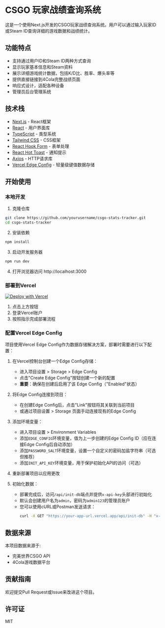 <!--
 * @Author: 择安网络
 * @Code function: 
 * @Date: 2025-05-14 18:08:02
 * @FilePath: /csgo-stats-tracker/README.md
 * @LastEditTime: 2025-05-14 20:41:09
-->
# CSGO 玩家战绩查询系统

这是一个使用Next.js开发的CSGO玩家战绩查询系统。用户可以通过输入玩家ID或Steam ID查询详细的游戏数据和战绩统计。

## 功能特点

- 支持通过用户ID和Steam ID两种方式查询
- 显示玩家基本信息和Steam资料
- 展示详细游戏统计数据，包括K/D比、胜率、爆头率等
- 提供直接链接到4Cola完整战绩页面
- 响应式设计，适配各种设备
- 管理员后台管理系统

## 技术栈

- [Next.js](https://nextjs.org/) - React框架
- [React](https://reactjs.org/) - 用户界面库
- [TypeScript](https://www.typescriptlang.org/) - 类型系统
- [Tailwind CSS](https://tailwindcss.com/) - CSS框架
- [React Hook Form](https://react-hook-form.com/) - 表单处理
- [React Hot Toast](https://react-hot-toast.com/) - 通知提示
- [Axios](https://axios-http.com/) - HTTP请求库
- [Vercel Edge Config](https://vercel.com/docs/storage/edge-config) - 轻量级键值数据存储

## 开始使用

### 本地开发

1. 克隆仓库
```bash
git clone https://github.com/yourusername/csgo-stats-tracker.git
cd csgo-stats-tracker
```

2. 安装依赖
```bash
npm install
```

3. 启动开发服务器
```bash
npm run dev
```

4. 打开浏览器访问 http://localhost:3000

### 部署到Vercel

[![Deploy with Vercel](https://vercel.com/button)](https://vercel.com/new/git/external?repository-url=https%3A%2F%2Fgithub.com%2Fyourusername%2Fcsgo-stats-tracker)

1. 点击上方按钮
2. 登录Vercel账户
3. 按照指示完成部署流程

### 配置Vercel Edge Config

项目使用Vercel Edge Config作为数据存储解决方案，部署时需要进行以下配置：

1. 在Vercel控制台创建一个Edge Config存储：
   - 进入项目设置 > Storage > Edge Config
   - 点击"Create Edge Config"按钮创建一个新的配置
   - **重要**：确保在创建后启用了该 Edge Config（"Enabled"状态）

2. 将Edge Config连接到项目：
   - 在创建Edge Config后，点击"Link"按钮将其关联到当前项目
   - 或通过项目设置 > Storage 页面手动连接现有的Edge Config

3. 添加环境变量：
   - 进入项目设置 > Environment Variables
   - 添加`EDGE_CONFIG`环境变量，值为上一步创建的Edge Config ID（应在连接Edge Config后自动添加）
   - 添加`PASSWORD_SALT`环境变量，设置一个自定义的密码加盐字符串（可选但推荐）
   - 添加`INIT_API_KEY`环境变量，用于保护初始化API的访问（可选）

4. 重新部署项目以应用更改

5. 初始化数据：
   - 部署完成后，访问`/api/init-db`端点并提供`x-api-key`头部进行初始化
   - 默认会创建用户名为`admin`，密码为`admin123`的管理员账户
   - 您可以使用cURL或Postman发送请求：
     ```bash
     curl -X GET "https://your-app-url.vercel.app/api/init-db" -H "x-api-key: your-init-api-key"
     ```

## 数据来源

本项目数据来源于:
- 完美世界CSGO API
- 4Cola游戏数据平台

## 贡献指南

欢迎提交Pull Request或Issue来改进这个项目。

## 许可证

MIT
